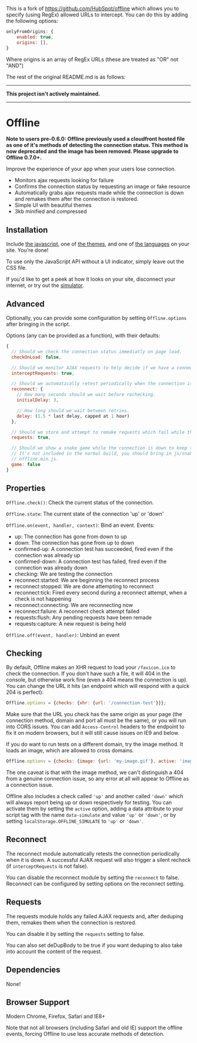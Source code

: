 This is a fork of https://github.com/HubSpot/offline which allows you to specify (using RegEx) allowed URLs to intercept.
You can do this by adding the following options:
```javascript
onlyFromOrigins: {
    enabled: true,
    origins: [],
}
```

Where origins is an array of RegEx URLs (these are treated as "OR" not "AND")

The rest of the original README.md is as follows:

___

**This project isn't actively maintained.**
___

Offline
======

**Note to users pre-0.6.0:  Offline previously used a cloudfront hosted file as one of it's methods of detecting the connection status.  This method is now deprecated and the image has been removed.  Please upgrade to Offline 0.7.0+.**

Improve the experience of your app when your users lose connection.

- Monitors ajax requests looking for failure
- Confirms the connection status by requesting an image or fake resource
- Automatically grabs ajax requests made while the connection is down and remakes them
  after the connection is restored.
- Simple UI with beautiful themes
- 3kb minified and compressed

Installation
-------------------

Include [the javascript](https://raw.github.com/HubSpot/offline/v0.7.14/offline.min.js), one of [the themes](http://github.hubspot.com/offline/docs/welcome/), and one of [the
languages](https://github.com/HubSpot/offline/tree/master/themes) on your site.  You're done!

To use only the JavaScript API without a UI indicator, simply leave out the CSS file.

If you'd like to get a peek at how it looks on your site, disconnect your internet, or try out the [simulator](http://craigshoemaker.github.io/offlinejs-simulate-ui/).

Advanced
--------

Optionally, you can provide some configuration by setting `Offline.options` after
bringing in the script.

Options (any can be provided as a function), with their defaults:

```javascript
{
  // Should we check the connection status immediatly on page load.
  checkOnLoad: false,

  // Should we monitor AJAX requests to help decide if we have a connection.
  interceptRequests: true,

  // Should we automatically retest periodically when the connection is down (set to false to disable).
  reconnect: {
    // How many seconds should we wait before rechecking.
    initialDelay: 3,

    // How long should we wait between retries.
    delay: (1.5 * last delay, capped at 1 hour)
  },

  // Should we store and attempt to remake requests which fail while the connection is down.
  requests: true,

  // Should we show a snake game while the connection is down to keep the user entertained?
  // It's not included in the normal build, you should bring in js/snake.js in addition to
  // offline.min.js.
  game: false
}
```

Properties
----------

`Offline.check()`: Check the current status of the connection.

`Offline.state`: The current state of the connection 'up' or 'down'

`Offline.on(event, handler, context)`: Bind an event.  Events:

  - up: The connection has gone from down to up
  - down: The connection has gone from up to down
  - confirmed-up: A connection test has succeeded, fired even if the connection was already up
  - confirmed-down: A connection test has failed, fired even if the connection was already down
  - checking: We are testing the connection
  - reconnect:started: We are beginning the reconnect process
  - reconnect:stopped: We are done attempting to reconnect
  - reconnect:tick: Fired every second during a reconnect attempt, when a check is not happening
  - reconnect:connecting: We are reconnecting now
  - reconnect:failure: A reconnect check attempt failed
  - requests:flush: Any pending requests have been remade
  - requests:capture: A new request is being held

`Offline.off(event, handler)`: Unbind an event

Checking
--------

By default, Offline makes an XHR request to load your `/favicon.ico` to check the connection.  If you don't
have such a file, it will 404 in the console, but otherwise work fine (even a 404 means the connection is up).
You can change the URL it hits (an endpoint which will respond with a quick 204 is perfect):

```javascript
Offline.options = {checks: {xhr: {url: '/connection-test'}}};
```

Make sure that the URL you check has the same origin as your page (the connection method, domain and port all must be the same), or you
will run into CORS issues.  You can add `Access-Control` headers to the endpoint to fix it on modern browsers, but it will still cause issues on
IE9 and below.

If you do want to run tests on a different domain, try the image method.  It loads an image, which are allowed to cross domains.

```javascript
Offline.options = {checks: {image: {url: 'my-image.gif'}, active: 'image'}}
```

The one caveat is that with the image method, we can't distinguish a 404 from a genuine connection issue, so any error at all will
appear to Offline as a connection issue.

Offline also includes a check called `'up'` and another called `'down'` which will always report being up or down respectively for
testing.  You can activate them by setting the `active` option, adding a data attribute to your script tag with the name
`data-simulate` and value `'up'` or `'down'`, or by setting `localStorage.OFFLINE_SIMULATE` to `'up'` or `'down'`.

Reconnect
---------

The reconnect module automatically retests the connection periodically when it is down.
A successful AJAX request will also trigger a silent recheck (if `interceptRequests` is not false).

You can disable the reconnect module by setting the `reconnect` to false.  Reconnect can be
configured by setting options on the reconnect setting.

Requests
--------

The requests module holds any failed AJAX requests and, after deduping them, remakes them when the connection
is restored.

You can disable it by setting the `requests` setting to false.

You can also set deDupBody to be true if you want deduping to also take into account the content of the request.

Dependencies
------------

None!

Browser Support
---------------

Modern Chrome, Firefox, Safari and IE8+

Note that not all browsers (including Safari and old IE) support the offline events, forcing Offline to use less accurate methods of detection.
